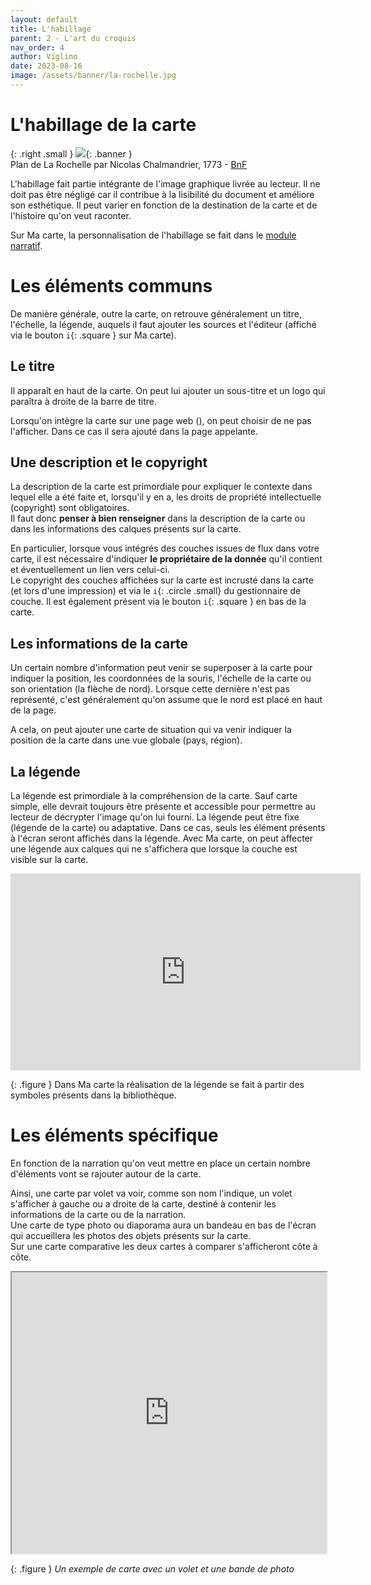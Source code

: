 ```yaml
---
layout: default
title: L'habillage
parent: 2 - L'art du croquis
nav_order: 4
author: Viglino
date: 2023-08-16
image: /assets/banner/la-rochelle.jpg
---
```

# L'habillage de la carte

{: .right .small }
![](/Macarte-MI/assets/banner/la-rochelle.jpg){: .banner }   
Plan de La Rochelle par Nicolas Chalmandrier, 1773 - [BnF](https://fr.wikipedia.org/wiki/Fichier:Plan_La_Rochelle_et_environs,_1773,_Nicolas_Chalmandrier,_BNF_Gallica.jpg)

L'habillage fait partie intégrante de l'image graphique livrée au lecteur. Il ne doit pas être négligé car il contribue à la lisibilité du document et améliore son esthétique. Il peut varier en fonction de la destination de la carte et de l'histoire qu'on veut raconter.   

Sur Ma carte, la personnalisation de l'habillage se fait dans le [module narratif](https://macarte.ign.fr/edition/narration/).

# Les éléments communs

De manière générale, outre la carte, on retrouve généralement un titre, l'échelle, la légende, auquels il faut ajouter les sources et l'éditeur (affiché via le bouton `i`{: .square } sur Ma carte).

## Le titre

Il apparaît en haut de la carte. On peut lui ajouter un sous-titre et un logo qui paraîtra à droite de la barre de titre.

Lorsqu'on intègre la carte sur une page web (<i class="fa fa-share-alt"></i>), on peut choisir de ne pas l'afficher. Dans ce cas il sera ajouté dans la page appelante.

## Une description et le copyright 

La description de la carte est primordiale pour expliquer le contexte dans lequel elle a été faite et, lorsqu'il y en a, les droits de propriété intellectuelle (copyright) sont obligatoires.    
Il faut donc **penser à bien renseigner** dans la description de la carte ou dans les informations des calques présents sur la carte.

En particulier, lorsque vous intégrés des couches issues de flux dans votre carte, il est nécessaire d'indiquer **le propriétaire de la donnée** qu'il contient et éventuellement un lien vers celui-ci.   
Le copyright des couches affichées sur la carte est incrusté dans la carte (et lors d'une impression) et via le `i`{: .circle .small} du gestionnaire de couche. Il est également présent via le bouton `i`{: .square } en bas de la carte. 

## Les informations de la carte

Un certain nombre d'information peut venir se superposer à la carte pour indiquer la position, les coordonnées de la souris, l'échelle de la carte ou son orientation (la flèche de nord). Lorsque cette dernière n'est pas représenté, c'est généralement qu'on assume que le nord est placé en haut de la page.

A cela, on peut ajouter une carte de situation qui va venir indiquer la position de la carte dans une vue globale (pays, région).

## La légende

La légende est primordiale à la compréhension de la carte. Sauf carte simple, elle devrait toujours être présente et accessible pour permettre au lecteur de décrypter l'image qu'on lui fourni. La légende peut être fixe (légende de la carte) ou adaptative. Dans ce cas, seuls les élément présents à l'écran seront affichés dans la légende. Avec Ma carte, on peut affecter une légende aux calques qui ne s'affichera que lorsque la couche est visible sur la carte.

<iframe width="560" height="315" src="https://www.youtube.com/embed/F4P0JSpOu5U" title="YouTube video player" frameborder="0" allow="accelerometer; autoplay; clipboard-write; encrypted-media; gyroscope; picture-in-picture; web-share" allowfullscreen></iframe>

{: .figure }
Dans Ma carte la réalisation de la légende se fait à partir des symboles présents dans la bibliothèque.

# Les éléments spécifique

En fonction de la narration qu'on veut mettre en place un certain nombre d'éléments vont se rajouter autour de la carte.

Ainsi, une carte par volet va voir, comme son nom l'indique, un volet s'afficher à gauche ou a droite de la carte, destiné à contenir les informations de la carte ou de la narration.   
Une carte de type photo ou diaporama aura un bandeau en bas de l'écran qui accueillera les photos des objets présents sur la carte.   
Sur une carte comparative les deux cartes à comparer s'afficheront côte à côte.

<iframe src="https://macarte.ign.fr/carte/919231e3262504ae6680ed7a5352732d/Paris-d-autrefois?noZoom&gh=u09tvmtm-15" width="100%" height="450px"></iframe>

{: .figure }
*Un exemple de carte avec un volet et une bande de photo*